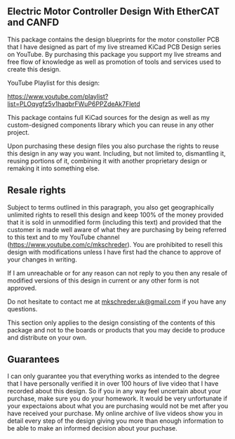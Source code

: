 Electric Motor Controller Design With EtherCAT and CANFD
--------------------------------------------------------

This package contains the design blueprints for the motor constoller PCB that I
have designed as part of my live streamed KiCad PCB Design series on YouTube.
By purchasing this package you support my live streams and free flow of
knowledge as well as promotion of tools and services used to create this
design.

YouTube Playlist for this design:

https://www.youtube.com/playlist?list=PLOqygfz5v1haqbrFWuP6PPZdeAk7Fletd

This package contains full KiCad sources for the design as well as my custom-designed
components library which you can reuse in any other project. 

Upon purchasing these design files you also purchase the rights to reuse this
design in any way you want. Including, but not limited to, dismantling it,
reusing portions of it, combining it with another proprietary design or
remaking it into something else.

Resale rights
-------------
Subject to terms outlined in this paragraph, you also get geographically
unlimited rights to resell this design and keep 100% of the money provided that
it is sold in unmodified form (including this text) and provided that the
customer is made well aware of what they are purchasing by being referred to
this text and to my YouTube channel (https://www.youtube.com/c/mkschreder). You
are prohibited to resell this design with modifications unless I have first had
the chance to approve of your changes in writing.

If I am unreachable or for any reason can not reply to you then any resale of
modified versions of this design in current or any other form is not approved.

Do not hesitate to contact me at mkschreder.uk@gmail.com if you have any
questions. 

This section only applies to the design consisting of the contents of this
package and not to the boards or products that you may decide to produce and
distribute on your own. 

Guarantees
----------
I can only guarantee you that everything works as intended to the degree that I
have personally verified it in over 100 hours of live video that I have
recorded about this design. So if you in any way feel uncertain about your
purchase, make sure you do your homework. It would be very unfortunate if your
expectaions about what you are purchasing would not be met after you have
received your purchase. My online archive of live videos show you in detail every
step of the design giving you more than enough information to be able to make an
informed decision about your puchase.  


